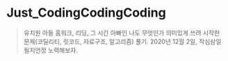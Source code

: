 # Just_CodingCodingCoding

> 유치원 아들 홈워크, 리딩, 그 시간 아빠인 나도 무엇인가 의미있게 쓰려 시작한 문제(코딜리티, 릿코드, 자료구조, 알고리즘) 풀기.
> 2020년 12월 2일, 작심삼일 될지언정 노력해보자. 
